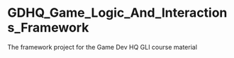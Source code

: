 # GDHQ_Game_Logic_And_Interactions_Framework
The framework project for the Game Dev HQ GLI course material
